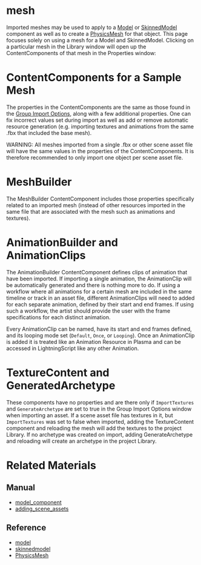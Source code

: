 # mesh
Imported meshes may be used to apply to a [Model](https://plasmaengine.github.io/PlasmaDocs/Manual/graphics/models/model_component.markdown) or [SkinnedModel](https://plasmaengine.github.io/PlasmaDocs/Manual/graphics/models/model_component.markdown#skinned-model) component as well as to create a [PhysicsMesh](https://github.com/PlasmaEngine/PlasmaDocs/blob/master/code_reference/class_reference/physicsmesh.markdown) for that object. This page focuses solely on using a mesh for a Model and SkinnedModel. Clicking on a particular mesh in the Library window will open up the ContentComponents of that mesh in the Properties window:

# ContentComponents for a Sample Mesh

The properties in the ContentComponents are the same as those found in the [Group Import Options](https://plasmaengine.github.io/PlasmaDocs/Manual/graphics/adding_assets/adding_scene_assets.markdown#group-import-options), along with a few additional properties. One can fix incorrect values set during import as well as add or remove automatic resource generation (e.g. importing textures and animations from the same .fbx that included the base mesh).

WARNING: All meshes imported from a single .fbx or other scene asset file will have the same values in the properties of the ContentComponents. It is therefore recommended to only import one object per scene asset file.

# MeshBuilder

The MeshBuilder ContentComponent includes those properties specifically related to an imported mesh (instead of other resources imported in the same file that are associated with the mesh such as animations and textures).

# AnimationBuilder and AnimationClips

The AnimationBuilder ContentComponent defines clips of animation that have been imported. If importing a single animation, the AnimationClip will be automatically generated and there is nothing more to do. If using a workflow where all animations for a certain mesh are included in the same timeline or track in an asset file, different AnimationClips will need to added for each separate animation, defined by their start and end frames. If using such a workflow, the artist should provide the user with the frame specifications for each distinct animation.

Every AnimationClip can be named, have its start and end frames defined, and its looping mode set (`Default`, `Once`, or `Looping`). Once an AnimationClip is added it is treated like an Animation Resource in Plasma and can be accessed in LightningScript like any other Animation.

# TextureContent and GeneratedArchetype

These components have no properties and are there only if `ImportTextures` and `GenerateArchetype` are set to true in the Group Import Options window when importing an asset. If a scene asset file has textures in it, but `ImportTextures` was set to false when imported, adding the TextureContent component and reloading the mesh will add the textures to the project Library. If no archetype was created on import, adding GenerateArchetype and reloading will create an archetype in the project Library.

# Related Materials

## Manual
- [model_component](https://plasmaengine.github.io/PlasmaDocs/Manual/graphics/models/model_component.markdown)
- [adding_scene_assets](https://plasmaengine.github.io/PlasmaDocs/Manual/graphics/adding_assets/adding_scene_assets.markdown)

## Reference
- [model](https://github.com/PlasmaEngine/PlasmaDocs/blob/master/code_reference/class_reference/model.markdown)
- [skinnedmodel](https://github.com/PlasmaEngine/PlasmaDocs/blob/master/code_reference/class_reference/skinnedmodel.markdown)
- [PhysicsMesh](https://github.com/PlasmaEngine/PlasmaDocs/blob/master/code_reference/class_reference/physicsmesh.markdown) 

 